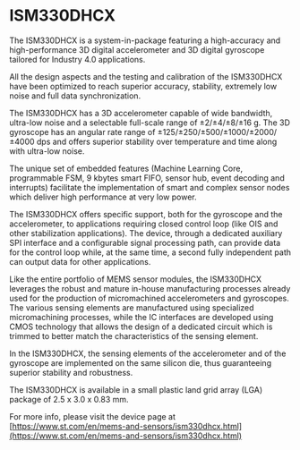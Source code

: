 # ISM330DHCX

The ISM330DHCX is a system-in-package featuring a high-accuracy and high-performance 3D digital accelerometer and 3D digital gyroscope tailored for Industry 4.0 applications.

All the design aspects and the testing and calibration of the ISM330DHCX have been optimized to reach superior accuracy, stability, extremely low noise and full data synchronization.

The ISM330DHCX has a 3D accelerometer capable of wide bandwidth, ultra-low noise and a selectable full-scale range of ±2/±4/±8/±16 g. The 3D gyroscope has an angular rate range of ±125/±250/±500/±1000/±2000/±4000 dps and offers superior stability over temperature and time along with ultra-low noise.

The unique set of embedded features (Machine Learning Core, programmable FSM, 9 kbytes smart FIFO, sensor hub, event decoding and interrupts) facilitate the implementation of smart and complex sensor nodes which deliver high performance at very low power.

The ISM330DHCX offers specific support, both for the gyroscope and the accelerometer, to applications requiring closed control loop (like OIS and other stabilization applications). The device, through a dedicated auxiliary SPI interface and a configurable signal processing path, can provide data for the control loop while, at the same time, a second fully independent path can output data for other applications.

Like the entire portfolio of MEMS sensor modules, the ISM330DHCX leverages the robust and mature in-house manufacturing processes already used for the production of micromachined accelerometers and gyroscopes. The various sensing elements are manufactured using specialized micromachining processes, while the IC interfaces are developed using CMOS technology that allows the design of a dedicated circuit which is trimmed to better match the characteristics of the sensing element.

In the ISM330DHCX, the sensing elements of the accelerometer and of the gyroscope are implemented on the same silicon die, thus guaranteeing superior stability and robustness.

The ISM330DHCX is available in a small plastic land grid array (LGA) package of 2.5 x 3.0 x 0.83 mm.

For more info, please visit the device page at [https://www.st.com/en/mems-and-sensors/ism330dhcx.html](https://www.st.com/en/mems-and-sensors/ism330dhcx.html)

